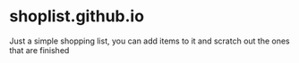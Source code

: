 # shoplist.github.io
Just a simple shopping list, you can add items to it and scratch out the ones that are finished
